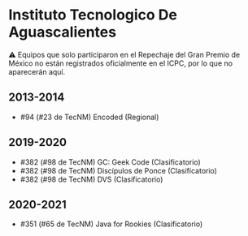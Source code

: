 # Instituto Tecnologico De Aguascalientes

:warning: Equipos que solo participaron en el Repechaje del Gran Premio de México no están registrados oficialmente en el ICPC, por lo que no aparecerán aquí.

## 2013-2014

- #94 (#23 de TecNM) Encoded (Regional)

## 2019-2020

- #382 (#98 de TecNM) GC: Geek Code (Clasificatorio)
- #382 (#98 de TecNM) Discípulos de Ponce (Clasificatorio)
- #382 (#98 de TecNM) DVS (Clasificatorio)

## 2020-2021

- #351 (#65 de TecNM) Java for Rookies (Clasificatorio)



